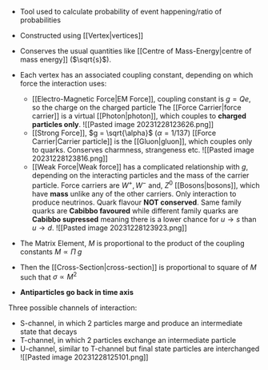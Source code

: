 
- Tool used to calculate probability of event happening/ratio of probabilities
- Constructed using [[Vertex|vertices]]
- Conserves the usual quantities like [[Centre of Mass-Energy|centre of mass energy]] ($\sqrt{s}$).
- Each vertex has an associated coupling constant, depending on which force the interaction uses:
	- [[Electro-Magnetic Force|EM Force]], coupling constant is $g =Qe$, so the charge on the charged particle
		The [[Force Carrier|force carrier]] is a virtual [[Photon|photon]], which couples to **charged particles only**.
		![[Pasted image 20231228123626.png]]
	- [[Strong Force]], $g = \sqrt{\alpha}$ ($\alpha =1/137$)
		[[Force Carrier|Carrier particle]] is the [[Gluon|gluon]], which couples only to quarks. Conserves charmness, strangeness etc.
		![[Pasted image 20231228123816.png]]
	- [[Weak Force|Weak force]] has a complicated relationship with $g$, depending on the interacting particles and the mass of the carrier particle.
		Force carriers are $W^+, W^-$ and, $Z^0$ [[Bosons|bosons]], which have **mass** unlike any of the other carriers. Only interaction to produce neutrinos. Quark flavour **NOT conserved**. Same family quarks are **Cabibbo favoured** while different family quarks are **Cabibbo supressed** meaning there is a lower chance for $u\to s$ than $u\to d$.
		![[Pasted image 20231228123923.png]]
		
- The Matrix Element, $M$ is proportional to the product of the coupling constants $M\propto\Pi\; g$ 
- Then the [[Cross-Section|cross-section]] is proportional to square of $M$ such that $\sigma \propto M^2$
- **Antiparticles go back in time axis**


Three possible channels of interaction:
- S-channel, in which 2 particles marge and produce an intermediate state that decays
- T-channel, in which 2 particles exchange an intermediate particle
- U-channel, similar to T-channel but final state particles are interchanged
![[Pasted image 20231228125101.png]]